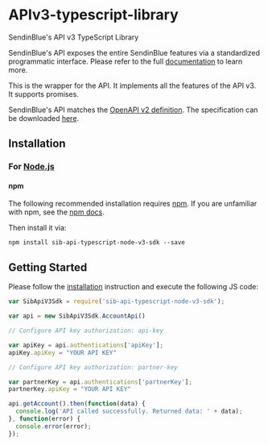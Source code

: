 # APIv3-typescript-library
SendinBlue's API v3 TypeScript Library

SendinBlue's API exposes the entire SendinBlue features via a standardized programmatic interface. Please refer to the full [documentation](https://developers.sendinblue.com) to learn more.

This is the wrapper for the API. It implements all the features of the API v3. It supports promises.

SendinBlue's API matches the [OpenAPI v2 definition](https://www.openapis.org/). The specification can be downloaded [here](https://api.sendinblue.com/v3/swagger_definition.yml).

## Installation

### For [Node.js](https://nodejs.org/)

#### npm

The following recommended installation requires [npm](https://npmjs.org/). If you are unfamiliar with npm, see the [npm docs](https://npmjs.org/doc/).

Then install it via:

```shell
npm install sib-api-typescript-node-v3-sdk --save
```

## Getting Started

Please follow the [installation](#installation) instruction and execute the following JS code:

```javascript
var SibApiV3Sdk = require('sib-api-typescript-node-v3-sdk');

var api = new SibApiV3Sdk.AccountApi()

// Configure API key authorization: api-key

var apiKey = api.authentications['apiKey'];
apiKey.apiKey = "YOUR API KEY"

// Configure API key authorization: partner-key

var partnerKey = api.authentications['partnerKey'];
partnerKey.apiKey = "YOUR API KEY"

api.getAccount().then(function(data) {
  console.log('API called successfully. Returned data: ' + data);
}, function(error) {
  console.error(error);
});


```
